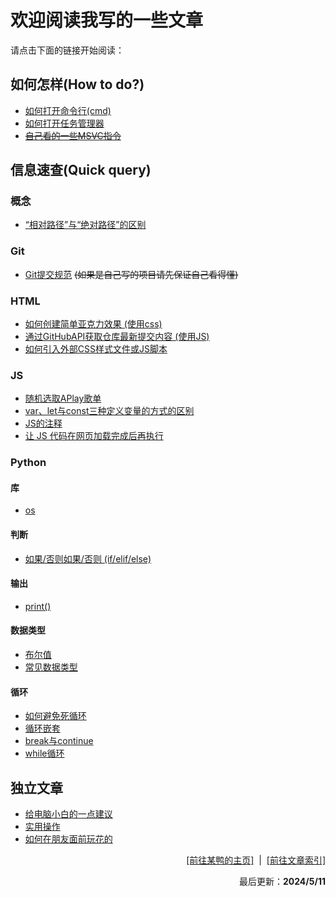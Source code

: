# 欢迎阅读我写的一些文章
请点击下面的链接开始阅读：

## 如何怎样(How to do?)
- [如何打开命令行(cmd)](https://duckduckstudio.github.io/yazicbs.github.io/Articles/Articles/Articles/如何怎样/如何打开命令提示符.html)
- [如何打开任务管理器](https://duckduckstudio.github.io/yazicbs.github.io/Articles/如何怎样/如何打开任务管理器.html)
- ~~[自己看的一些MSVC指令](https://duckduckstudio.github.io/yazicbs.github.io/Articles/Articles/如何怎样/MSVC部分指令)~~
            
## 信息速查(Quick query)
### 概念
- [“相对路径”与“绝对路径”的区别](https://duckduckstudio.github.io/yazicbs.github.io/Articles/Articles/信息速查/概念/“相对路径”与“绝对路径”的区别)

### Git
- [Git提交规范](https://duckduckstudio.github.io/yazicbs.github.io/Articles/Articles/信息速查/Git/Git提交规范) ~~(如果是自己写的项目请先保证自己看得懂)~~
                           
### HTML
- [如何创建简单亚克力效果 (使用css)](https://duckduckstudio.github.io/yazicbs.github.io/Articles/Articles/信息速查/html/如何创建简单亚克力效果)
- [通过GitHubAPI获取仓库最新提交内容 (使用JS)](https://duckduckstudio.github.io/yazicbs.github.io/Articles/Articles/信息速查/html/通过GitHubAPI获取仓库最新提交内容)
- [如何引入外部CSS样式文件或JS脚本](https://duckduckstudio.github.io/yazicbs.github.io/Articles/Articles/信息速查/html/如何引入外部css或js)

### JS
- [随机选取APlay歌单](https://duckduckstudio.github.io/yazicbs.github.io/Articles/Articles/信息速查/JS/随机歌单)
- [var、let与const三种定义变量的方式的区别](https://duckduckstudio.github.io/yazicbs.github.io/Articles/Articles/信息速查/JS/var、let与const)
- [JS的注释](https://duckduckstudio.github.io/yazicbs.github.io/Articles/Articles/信息速查/JS/关于注释)
- [让 JS 代码在网页加载完成后再执行](https://duckduckstudio.github.io/yazicbs.github.io/Articles/Articles/信息速查/JS/加载完成后再执行)

### Python
#### 库
- [os](https://duckduckstudio.github.io/yazicbs.github.io/Articles/Articles/信息速查/Python/库/os模块/index)

#### 判断
- [如果/否则如果/否则 (if/elif/else)](https://duckduckstudio.github.io/yazicbs.github.io/Articles/Articles/信息速查/Python/判断/if_elif_else)

#### 输出
- [print()](https://duckduckstudio.github.io/yazicbs.github.io/Articles/Articles/信息速查/Python/输出/print())

#### 数据类型
- [布尔值](https://duckduckstudio.github.io/yazicbs.github.io/Articles/Articles/信息速查/Python/数据类型/布尔值)
- [常见数据类型](https://duckduckstudio.github.io/yazicbs.github.io/Articles/Articles/信息速查/Python/数据类型/数据类型)

#### 循环
- [如何避免死循环](https://duckduckstudio.github.io/yazicbs.github.io/Articles/Articles/信息速查/Python/循环/如何避免死循环)
- [循环嵌套](https://duckduckstudio.github.io/yazicbs.github.io/Articles/Articles/信息速查/Python/循环/循环嵌套)
- [break与continue](https://duckduckstudio.github.io/yazicbs.github.io/Articles/Articles/信息速查/Python/循环/break与continue)
- [while循环](https://duckduckstudio.github.io/yazicbs.github.io/Articles/Articles/信息速查/Python/循环/while)
## 独立文章
- [给电脑小白的一点建议](https://duckduckstudio.github.io/yazicbs.github.io/Articles/Articles/给电脑小白的一点建议)
- [实用操作](https://duckduckstudio.github.io/yazicbs.github.io/Articles/Articles/实用操作)
- [如何在朋友面前玩花的](https://duckduckstudio.github.io/yazicbs.github.io/Articles/Articles/想玩花的可以看这篇)

<div style="text-align: right;">
    <a href="https://duckduckstudio.github.io/yazicbs.github.io/" target="_blank">[前往某鸭的主页]</a>
    &nbsp;|&nbsp;
    <a href="https://duckduckstudio.github.io/yazicbs.github.io/Articles/" target="_blank">[前往文章索引]</a>
    <p>最后更新：<strong>2024/5/11</strong></p>
</div>